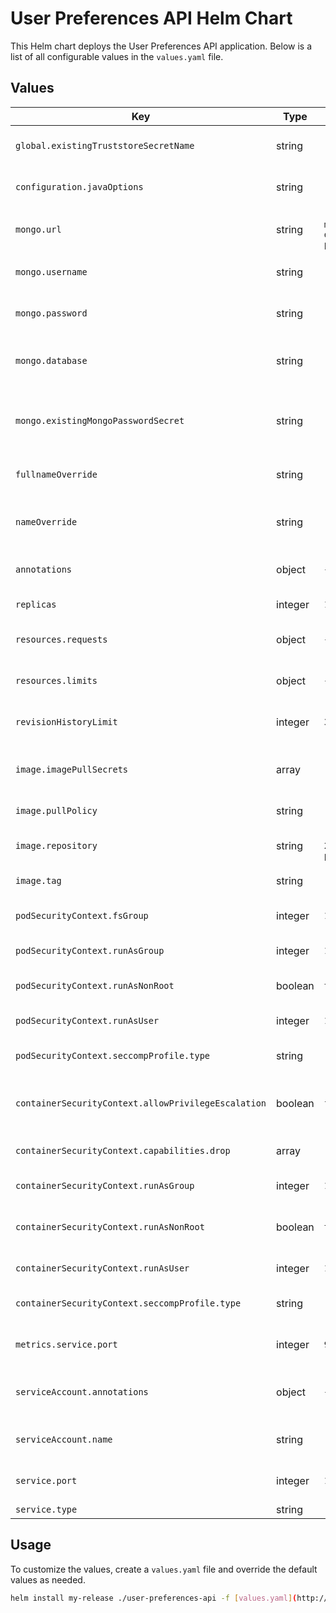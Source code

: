 # User Preferences API Helm Chart

This Helm chart deploys the User Preferences API application. Below is a list of all configurable values in the `values.yaml` file.

## Values

| Key                                   | Type     | Default Value                                           | Description                                                                 |
|---------------------------------------|----------|-------------------------------------------------------|-----------------------------------------------------------------------------|
| `global.existingTruststoreSecretName` | string   | `""`                                                   | Existing truststore secret name |
| `configuration.javaOptions`           | string   | `"-Xms512m -Xmx512m"`                                  | JVM options for the application.                                           |
| `mongo.url`                           | string   | `"mongodb://mongodb-demo-prereqs-mongodb-svc.mongodb-dev.svc.cluster.local:27017/user-preferences?authSource=admin"` | MongoDB connection string.                                                 |
| `mongo.username`                      | string   | `"user-preferences"`                                   | Username for MongoDB authentication.                                       |
| `mongo.password`                      | string   | `"your.mongo.password.here"`                          | Password for MongoDB authentication.                                       |
| `mongo.database`                      | string   | `"user-preferences"`                                   | Name of the MongoDB database to use.                                       |
| `mongo.existingMongoPasswordSecret`   | string   | `""`                                                  | Name of an existing secret containing the MongoDB password.                |
| `fullnameOverride`                    | string   | `""`                                                  | Override the full name of the chart.                                       |
| `nameOverride`                        | string   | `""`                                                  | Custom name for the chart, not fully qualified.                            |
| `annotations`                         | object   | `{}`                                                  | Additional annotations for the pod.                                        |
| `replicas`                            | integer  | `1`                                                   | Number of replicas.                                                        |
| `resources.requests`                  | object   | `{}`                                                  | Resource requests for the pod.                                             |
| `resources.limits`                    | object   | `{}`                                                  | Resource limits for the pod.                                               |
| `revisionHistoryLimit`                | integer  | `3`                                                   | Number of old ReplicaSets to retain.                                       |
| `image.imagePullSecrets`              | array    | `[]`                                                  | List of secrets to use for pulling the image.                              |
| `image.pullPolicy`                    | string   | `"IfNotPresent"`                                      | Image pull policy.                                                         |
| `image.repository`                    | string   | `"098669589541.dkr.ecr.eu-west-2.amazonaws.com/telicent-user-preferences-service"` | Docker repository for the image.                                           |
| `image.tag`                           | string   | `""`                                                  | Image tag to use.                                                          |
| `podSecurityContext.fsGroup`          | integer  | `185`                                                 | Filesystem group ID for the pod.                                           |
| `podSecurityContext.runAsGroup`       | integer  | `185`                                                 | Group ID for the pod.                                                      |
| `podSecurityContext.runAsNonRoot`     | boolean  | `true`                                                | Ensure the pod runs as a non-root user.                                    |
| `podSecurityContext.runAsUser`        | integer  | `185`                                                 | User ID for the pod.                                                       |
| `podSecurityContext.seccompProfile.type` | string | `"RuntimeDefault"`                                    | Seccomp profile type for the pod.                                          |
| `containerSecurityContext.allowPrivilegeEscalation` | boolean | `false`                                               | Prevent privilege escalation for the container.                            |
| `containerSecurityContext.capabilities.drop` | array | `["ALL"]`                                             | Capabilities to drop for the container.                                    |
| `containerSecurityContext.runAsGroup` | integer  | `185`                                                 | Group ID for the container.                                                |
| `containerSecurityContext.runAsNonRoot` | boolean | `true`                                                | Ensure the container runs as a non-root user.                              |
| `containerSecurityContext.runAsUser`  | integer  | `185`                                                 | User ID for the container.                                                 |
| `containerSecurityContext.seccompProfile.type` | string | `"RuntimeDefault"`                                    | Seccomp profile type for the container.                                    |
| `metrics.service.port`                | integer  | `9464`                                                | Port for the Prometheus service.                                           |
| `serviceAccount.annotations`          | object   | `{}`                                                  | Additional annotations for the service account.                            |
| `serviceAccount.name`                 | string   | `""`                                                  | Name of the service account.                                               |
| `service.port`                        | integer  | `11111`                                               | Port the service will listen on.                                           |
| `service.type`                        | string   | `"ClusterIP"`                                         | Service type.                                                              |

## Usage

To customize the values, create a `values.yaml` file and override the default values as needed.

```bash
helm install my-release ./user-preferences-api -f [values.yaml](http://_vscodecontentref_/1)